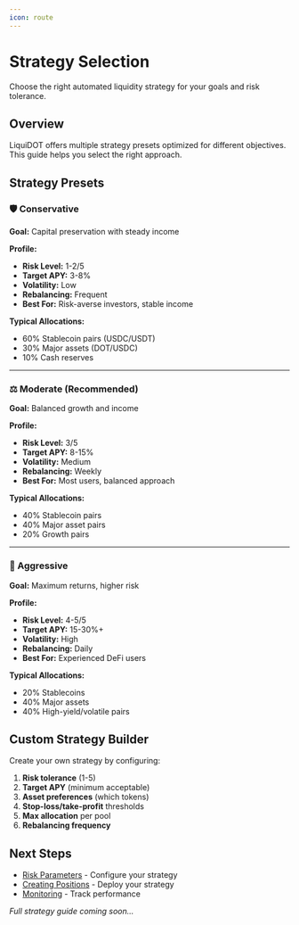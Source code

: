 ```yaml
---
icon: route
---
```


# Strategy Selection

Choose the right automated liquidity strategy for your goals and risk tolerance.

## Overview

LiquiDOT offers multiple strategy presets optimized for different objectives. This guide helps you select the right approach.

## Strategy Presets

### 🛡️ Conservative

**Goal:** Capital preservation with steady income

**Profile:**
* **Risk Level:** 1-2/5
* **Target APY:** 3-8%
* **Volatility:** Low
* **Rebalancing:** Frequent
* **Best For:** Risk-averse investors, stable income

**Typical Allocations:**
* 60% Stablecoin pairs (USDC/USDT)
* 30% Major assets (DOT/USDC)
* 10% Cash reserves

---

### ⚖️ Moderate (Recommended)

**Goal:** Balanced growth and income

**Profile:**
* **Risk Level:** 3/5
* **Target APY:** 8-15%
* **Volatility:** Medium
* **Rebalancing:** Weekly
* **Best For:** Most users, balanced approach

**Typical Allocations:**
* 40% Stablecoin pairs
* 40% Major asset pairs
* 20% Growth pairs

---

### 🚀 Aggressive

**Goal:** Maximum returns, higher risk

**Profile:**
* **Risk Level:** 4-5/5
* **Target APY:** 15-30%+
* **Volatility:** High
* **Rebalancing:** Daily
* **Best For:** Experienced DeFi users

**Typical Allocations:**
* 20% Stablecoins
* 40% Major assets
* 40% High-yield/volatile pairs

## Custom Strategy Builder

Create your own strategy by configuring:

1. **Risk tolerance** (1-5)
2. **Target APY** (minimum acceptable)
3. **Asset preferences** (which tokens)
4. **Stop-loss/take-profit** thresholds
5. **Max allocation** per pool
6. **Rebalancing frequency**

## Next Steps

* [Risk Parameters](risk-parameters.md) - Configure your strategy
* [Creating Positions](creating-position.md) - Deploy your strategy
* [Monitoring](monitoring-positions.md) - Track performance

*Full strategy guide coming soon...*
